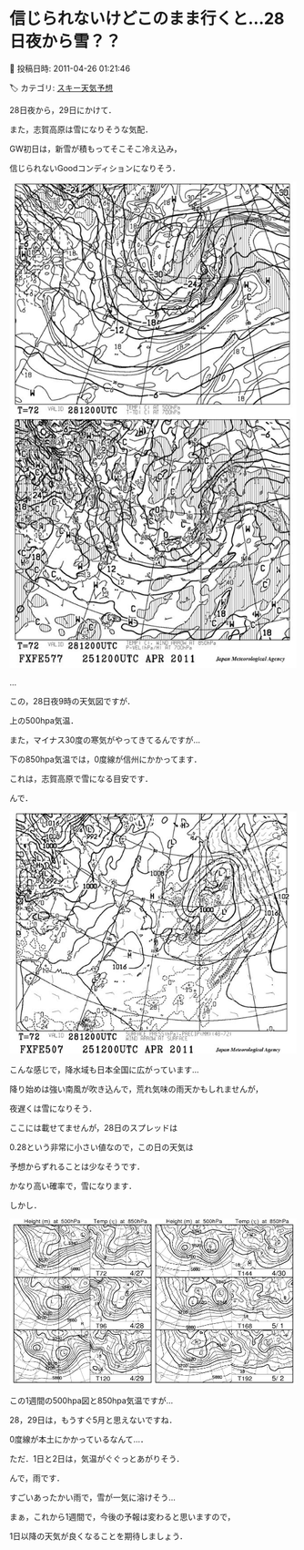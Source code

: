 # 信じられないけどこのまま行くと…28日夜から雪？？

📅 投稿日時: 2011-04-26 01:21:46

🏷️ カテゴリ: [スキー天気予想](c6554f5c3c106093b511a8daae23757e8.md)

28日夜から，29日にかけて．





また，志賀高原は雪になりそうな気配．


GW初日は，新雪が積もってそこそこ冷え込み，


信じられないGoodコンディションになりそう．







![7e5559dc62203220ed4749937178a2ce.jpg](images/7e5559dc62203220ed4749937178a2ce.jpg)




…


この，28日夜9時の天気図ですが．


上の500hpa気温．


また，マイナス30度の寒気がやってきてるんですが…


下の850hpa気温では，0度線が信州にかかってます．


これは，志賀高原で雪になる目安です．





んで．




![1c6371740833cdf2c3f2ad4b4e11d215.jpg](images/1c6371740833cdf2c3f2ad4b4e11d215.jpg)




こんな感じで，降水域も日本全国に広がっています…


降り始めは強い南風が吹き込んで，荒れ気味の雨天かもしれませんが，


夜遅くは雪になりそう．





ここには載せてませんが，28日のスプレッドは


0.28という非常に小さい値なので，この日の天気は


予想からずれることは少なそうです．


かなり高い確率で，雪になります．





しかし．




![38fc13123e5a8508b8c9189d21e3ce4b.jpg](images/38fc13123e5a8508b8c9189d21e3ce4b.jpg)




この1週間の500hpa図と850hpa気温ですが…


28，29日は，もうすぐ5月と思えないですね．


0度線が本土にかかっているなんて…．





ただ．1日と2日は，気温がぐぐっとあがりそう．


んで，雨です．


すごいあったかい雨で，雪が一気に溶けそう…





まぁ，これから1週間で，今後の予報は変わると思いますので，


1日以降の天気が良くなることを期待しましょう．
